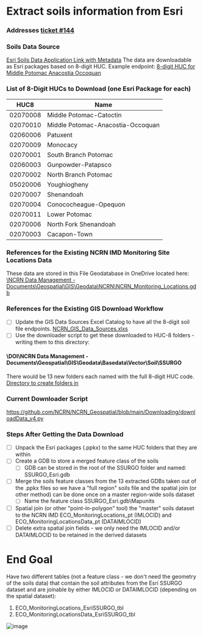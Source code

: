 # Extract soils information from Esri

### Addresses [ticket #144](https://github.com/NCRN/NCRN_DM/issues/144)

### Soils Data Source
[Esri Soils Data Application Link with Metadata](https://www.arcgis.com/home/item.html?id=cdc49bd63ea54dd2977f3f2853e07fff)
The data are downloadable as Esri packages based on 8-digit HUC.
Example endpoint:
[8-digit HUC for Middle Potomac Anacostia Occoquan](https://soilspackage-useast.s3.amazonaws.com/2021/MiddlePotomacAnacostiaOccoquan_02070010.ppkx)

### List of 8-Digit HUCs to Download (one Esri Package for each)
|  HUC8  |  Name  |
|  ------  | ------  | 
|  02070008  |  Middle Potomac-Catoctin  |
|  02070010  |  Middle Potomac-Anacostia-Occoquan  |
|  02060006  |  Patuxent  |
|  02070009  |  Monocacy  |
|  02070001  |  South Branch Potomac  |
|  02060003  |  Gunpowder-Patapsco  |
|  02070002  |  North Branch Potomac  |
|  05020006  |  Youghiogheny  |
|  02070007  |  Shenandoah  |
|  02070004  |  Conococheague-Opequon  |
|  02070011  |  Lower Potomac  |
|  02070006  |  North Fork Shenandoah  |
|  02070003  |  Cacapon-Town  |

### References for the Existing NCRN IMD Monitoring Site Locations Data
These data are stored in this File Geodatabase in OneDrive located here:
[\NCRN Data Management - Documents\Geospatial\GIS\Geodata\NCRN\NCRN_Monitoring_Locations.gdb](https://doimspp.sharepoint.com/:f:/r/sites/NCRNDataManagement/Shared%20Documents/Geospatial/GIS/Geodata/NCRN/NCRN_Monitoring_Locations.gdb?csf=1&web=1&e=pY4O8x)

### References for the Existing GIS Download Workflow

- [ ] Update the GIS Data Sources Excel Catalog to have all the 8-digit soil file endpoints. [NCRN_GIS_Data_Sources.xlxs](https://doimspp.sharepoint.com/:x:/r/sites/NCRNDataManagement/Shared%20Documents/Geospatial/NCRN_GIS_Data_Sources.xlsx?d=w852f91eadf32404e9ef012d5bc53015d&csf=1&web=1&e=J70zsT)
- [ ] Use the downloader script to get these downloaded to HUC-8 folders - writing them to this directory:
#### \DOI\NCRN Data Management - Documents\Geospatial\GIS\Geodata\Basedata\Vector\Soil\SSURGO
There would be 13 new folders each named with the full 8-digit HUC code.
[Directory to create folders in](https://doimspp.sharepoint.com/:f:/r/sites/NCRNDataManagement/Shared%20Documents/Geospatial/GIS/Geodata/Basedata/Vector/Soil/SSURGO?csf=1&web=1&e=gubg7M)

### Current Downloader Script
https://github.com/NCRN/NCRN_Geospatial/blob/main/Downloading/downloadData_v4.py 

### Steps After Getting the Data Download

- [ ] Unpack the Esri packages (.ppkx) to the same HUC folders that they are within
- [ ] Create a GDB to store a merged feature class of the soils
    - [ ] GDB can be stored in the root of the SSURGO folder and named: SSURGO_Esri.gdb 
- [ ] Merge the soils feature classes from the 13 extracted GDBs taken out of the .ppkx files so we have a "full region" soils file and the spatial join (or other method) can be done once on a master region-wide soils dataset
    - [ ] Name the feature class SSURGO_Esri.gdb\Mapunits
- [ ] Spatial join (or other "point-in-polygon" tool) the "master" soils dataset to the NCRN IMD ECO_MonitoringLocations_pt (IMLOCID) and ECO_MonitoringLocationsData_pt (DATAIMLOCID)
- [ ] Delete extra spatial join fields - we only need the IMLOCID and/or DATAIMLOCID to be retained in the derived datasets

# End Goal
Have two different tables (not a feature class - we don't need the geometry of the soils data) that contain the soil attributes from the Esri SSURGO dataset and are joinable by either IMLOCID or DATAIMLOCID (depending on the spatial dataset):

1. ECO_MonitoringLocations_EsriSSURGO_tbl
2. ECO_MonitoringLocationsData_EsriSSURGO_tbl

![image](https://user-images.githubusercontent.com/16828489/223487995-6be35133-e65c-4518-b3be-50d91704a7b8.png)






























































